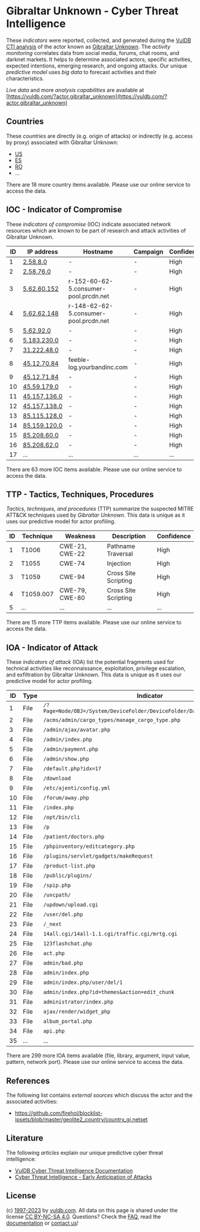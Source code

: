 # Gibraltar Unknown - Cyber Threat Intelligence

These _indicators_ were reported, collected, and generated during the [VulDB CTI analysis](https://vuldb.com/?kb.cti) of the actor known as [Gibraltar Unknown](https://vuldb.com/?actor.gibraltar_unknown). The _activity monitoring_ correlates data from social media, forums, chat rooms, and darknet markets. It helps to determine associated actors, specific activities, expected intentions, emerging research, and ongoing attacks. Our unique _predictive model_ uses _big data_ to forecast activities and their characteristics.

_Live data_ and more _analysis capabilities_ are available at [https://vuldb.com/?actor.gibraltar_unknown](https://vuldb.com/?actor.gibraltar_unknown)

## Countries

These _countries_ are directly (e.g. origin of attacks) or indirectly (e.g. access by proxy) associated with Gibraltar Unknown:

* [US](https://vuldb.com/?country.us)
* [ES](https://vuldb.com/?country.es)
* [RO](https://vuldb.com/?country.ro)
* ...

There are 18 more country items available. Please use our online service to access the data.

## IOC - Indicator of Compromise

These _indicators of compromise_ (IOC) indicate associated network resources which are known to be part of research and attack activities of Gibraltar Unknown.

ID | IP address | Hostname | Campaign | Confidence
-- | ---------- | -------- | -------- | ----------
1 | [2.58.8.0](https://vuldb.com/?ip.2.58.8.0) | - | - | High
2 | [2.58.76.0](https://vuldb.com/?ip.2.58.76.0) | - | - | High
3 | [5.62.60.152](https://vuldb.com/?ip.5.62.60.152) | r-152-60-62-5.consumer-pool.prcdn.net | - | High
4 | [5.62.62.148](https://vuldb.com/?ip.5.62.62.148) | r-148-62-62-5.consumer-pool.prcdn.net | - | High
5 | [5.62.92.0](https://vuldb.com/?ip.5.62.92.0) | - | - | High
6 | [5.183.230.0](https://vuldb.com/?ip.5.183.230.0) | - | - | High
7 | [31.222.48.0](https://vuldb.com/?ip.31.222.48.0) | - | - | High
8 | [45.12.70.84](https://vuldb.com/?ip.45.12.70.84) | feeble-log.yourbandinc.com | - | High
9 | [45.12.71.84](https://vuldb.com/?ip.45.12.71.84) | - | - | High
10 | [45.59.179.0](https://vuldb.com/?ip.45.59.179.0) | - | - | High
11 | [45.157.136.0](https://vuldb.com/?ip.45.157.136.0) | - | - | High
12 | [45.157.138.0](https://vuldb.com/?ip.45.157.138.0) | - | - | High
13 | [85.115.128.0](https://vuldb.com/?ip.85.115.128.0) | - | - | High
14 | [85.159.120.0](https://vuldb.com/?ip.85.159.120.0) | - | - | High
15 | [85.208.60.0](https://vuldb.com/?ip.85.208.60.0) | - | - | High
16 | [85.208.62.0](https://vuldb.com/?ip.85.208.62.0) | - | - | High
17 | ... | ... | ... | ...

There are 63 more IOC items available. Please use our online service to access the data.

## TTP - Tactics, Techniques, Procedures

_Tactics, techniques, and procedures_ (TTP) summarize the suspected MITRE ATT&CK techniques used by _Gibraltar Unknown_. This data is unique as it uses our predictive model for actor profiling.

ID | Technique | Weakness | Description | Confidence
-- | --------- | -------- | ----------- | ----------
1 | T1006 | CWE-21, CWE-22 | Pathname Traversal | High
2 | T1055 | CWE-74 | Injection | High
3 | T1059 | CWE-94 | Cross Site Scripting | High
4 | T1059.007 | CWE-79, CWE-80 | Cross Site Scripting | High
5 | ... | ... | ... | ...

There are 15 more TTP items available. Please use our online service to access the data.

## IOA - Indicator of Attack

These _indicators of attack_ (IOA) list the potential fragments used for technical activities like reconnaissance, exploitation, privilege escalation, and exfiltration by Gibraltar Unknown. This data is unique as it uses our predictive model for actor profiling.

ID | Type | Indicator | Confidence
-- | ---- | --------- | ----------
1 | File | `/?Page=Node/OBJ=/System/DeviceFolder/DeviceFolder/DateTime/Action=Submit` | High
2 | File | `/acms/admin/cargo_types/manage_cargo_type.php` | High
3 | File | `/admin/ajax/avatar.php` | High
4 | File | `/admin/index.php` | High
5 | File | `/admin/payment.php` | High
6 | File | `/admin/show.php` | High
7 | File | `/default.php?idx=17` | High
8 | File | `/download` | Medium
9 | File | `/etc/ajenti/config.yml` | High
10 | File | `/forum/away.php` | High
11 | File | `/index.php` | Medium
12 | File | `/opt/bin/cli` | Medium
13 | File | `/p` | Low
14 | File | `/patient/doctors.php` | High
15 | File | `/phpinventory/editcategory.php` | High
16 | File | `/plugins/servlet/gadgets/makeRequest` | High
17 | File | `/product-list.php` | High
18 | File | `/public/plugins/` | High
19 | File | `/spip.php` | Medium
20 | File | `/uncpath/` | Medium
21 | File | `/updown/upload.cgi` | High
22 | File | `/user/del.php` | High
23 | File | `/_next` | Low
24 | File | `14all.cgi/14all-1.1.cgi/traffic.cgi/mrtg.cgi` | High
25 | File | `123flashchat.php` | High
26 | File | `act.php` | Low
27 | File | `admin/bad.php` | High
28 | File | `admin/index.php` | High
29 | File | `admin/index.php/user/del/1` | High
30 | File | `admin/index.php?id=themes&action=edit_chunk` | High
31 | File | `administrator/index.php` | High
32 | File | `ajax/render/widget_php` | High
33 | File | `album_portal.php` | High
34 | File | `api.php` | Low
35 | ... | ... | ...

There are 299 more IOA items available (file, library, argument, input value, pattern, network port). Please use our online service to access the data.

## References

The following list contains _external sources_ which discuss the actor and the associated activities:

* https://github.com/firehol/blocklist-ipsets/blob/master/geolite2_country/country_gi.netset

## Literature

The following _articles_ explain our unique predictive cyber threat intelligence:

* [VulDB Cyber Threat Intelligence Documentation](https://vuldb.com/?kb.cti)
* [Cyber Threat Intelligence - Early Anticipation of Attacks](https://www.scip.ch/en/?labs.20201022)

## License

(c) [1997-2023](https://vuldb.com/?kb.changelog) by [vuldb.com](https://vuldb.com/?kb.about). All data on this page is shared under the license [CC BY-NC-SA 4.0](https://creativecommons.org/licenses/by-nc-sa/4.0/). Questions? Check the [FAQ](https://vuldb.com/?kb.faq), read the [documentation](https://vuldb.com/?kb) or [contact us](https://vuldb.com/?contact)!
